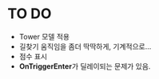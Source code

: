 TO DO 
============
* Tower 모델 적용
* 길찾기 움직임을 좀더 딱딱하게, 기계적으로…
* 점수 표시
* **OnTriggerEnter**가 딜레이되는 문제가 있음.
